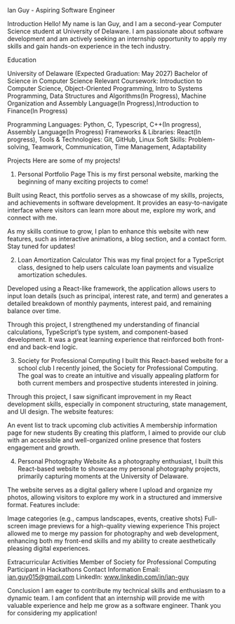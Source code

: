 Ian Guy - Aspiring Software Engineer


Introduction
Hello! My name is Ian Guy, and I am a second-year Computer Science student at University of Delaware. I am passionate about software development and am actively seeking an internship opportunity to apply my skills and gain hands-on experience in the tech industry.

Education


University of Delaware (Expected Graduation: May 2027)
Bachelor of Science in Computer Science
Relevant Coursework: Introduction to Computer Science, Object-Oriented Programming, Intro to Systems Programming, Data Structures and Algorithms(In Progress), Machine Organization and Assembly Language(In Progress),Introduction to Finance(In Progress)

Programming Languages: Python, C, Typescript, C++(In progress), Assembly Language(In Progress)
Frameworks & Libraries: React(In progress),
Tools & Technologies: Git, GitHub, Linux
Soft Skills: Problem-solving, Teamwork, Communication, Time Management, Adaptability


Projects
Here are some of my projects!
1. Personal Portfolio Page
This is my first personal website, marking the beginning of many exciting projects to come!

Built using React, this portfolio serves as a showcase of my skills, projects, and achievements in software development. It provides an easy-to-navigate interface where visitors can learn more about me, explore my work, and connect with me.

As my skills continue to grow, I plan to enhance this website with new features, such as interactive animations, a blog section, and a contact form. Stay tuned for updates!

2. Loan Amortization Calculator
This was my final project for a TypeScript class, designed to help users calculate loan payments and visualize amortization schedules.

Developed using a React-like framework, the application allows users to input loan details (such as principal, interest rate, and term) and generates a detailed breakdown of monthly payments, interest paid, and remaining balance over time.

Through this project, I strengthened my understanding of financial calculations, TypeScript’s type system, and component-based development. It was a great learning experience that reinforced both front-end and back-end logic.

3. Society for Professional Computing
I built this React-based website for a school club I recently joined, the Society for Professional Computing. The goal was to create an intuitive and visually appealing platform for both current members and prospective students interested in joining.

Through this project, I saw significant improvement in my React development skills, especially in component structuring, state management, and UI design. The website features:

An event list to track upcoming club activities
A membership information page for new students
By creating this platform, I aimed to provide our club with an accessible and well-organized online presence that fosters engagement and growth.

4. Personal Photography Website
As a photography enthusiast, I built this React-based website to showcase my personal photography projects, primarily capturing moments at the University of Delaware.

The website serves as a digital gallery where I upload and organize my photos, allowing visitors to explore my work in a structured and immersive format. Features include:

Image categories (e.g., campus landscapes, events, creative shots)
Full-screen image previews for a high-quality viewing experience
This project allowed me to merge my passion for photography and web development, enhancing both my front-end skills and my ability to create aesthetically pleasing digital experiences.



Extracurricular Activities
Member of Society for Professional Computing
Participant in Hackathons 
Contact Information
Email: ian.guy015@gmail.com
LinkedIn: www.linkedin.com/in/ian-guy

Conclusion
I am eager to contribute my technical skills and enthusiasm to a dynamic team. I am confident that an internship will provide me with valuable experience and help me grow as a software engineer. Thank you for considering my application!

